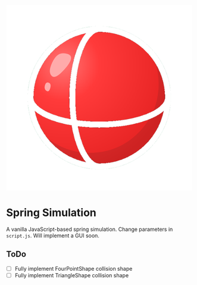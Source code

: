 ![image](/logo/logo-white.png) 
# Spring Simulation
A vanilla JavaScript-based spring simulation. Change parameters in ```script.js```. Will implement a GUI soon.

## ToDo
- [ ] Fully implement FourPointShape collision shape
- [ ] Fully implement TriangleShape collision shape
